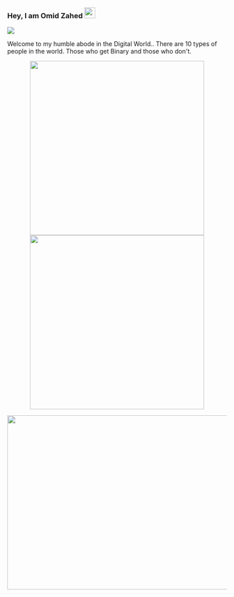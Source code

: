 ### Hey, I am Omid Zahed <img src="https://media.giphy.com/media/hvRJCLFzcasrR4ia7z/giphy.gif" width="25px">
<img src ="https://komarev.com/ghpvc/?username=Omid-Zahed"/>
<p>Welcome to my humble abode in the Digital World.. There are 10 types of people in the world. Those who get Binary and those who don't.</p>



<p align="center">
  <img src="https://github-readme-stats.vercel.app/api?username=Omid-Zahed&hide=contribs" width="400" height="400">
  <img src="https://github-readme-stats.vercel.app/api/top-langs/?username=Omid-Zahed&layout=compact"  width="400" height="400">
</p>
<img src="https://wakatime.com/share/@omid/9bb637bd-4e77-4f1e-adb1-557bf60da0e5.png" width="800" height="400">
